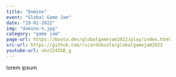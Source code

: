 ```yaml
---
title: "Domino"
event: "Global Game Jam"
date: "29-01-2022"
img: "domino-%.jpg"
category: "game jam"
page-url: https://busta.dev/globalgamejam2022/play/index.html
src-url: https://github.com/ricardobusta/globalgamejam2022
youtube-url: okz324Ib8_g
---
```

lorem ipsum
